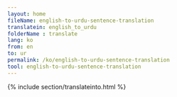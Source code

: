 ```yaml
---
layout: home
fileName: english-to-urdu-sentence-translation
translatein: english_to_urdu
folderName : translate
lang: ko
from: en
to: ur
permalink: /ko/english-to-urdu-sentence-translation
tool: english-to-urdu-sentence-translation
---
```

{% include section/translateinto.html %}
